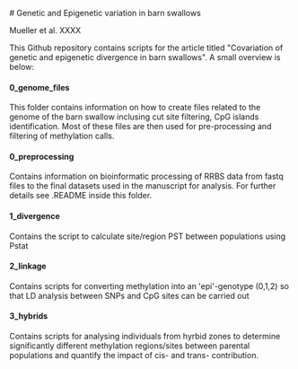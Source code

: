 # Genetic and Epigenetic variation in barn swallows

Mueller et al. XXXX

This Github repository contains scripts for the article titled "Covariation of genetic and epigenetic divergence in barn swallows". A small overview is below:

#### 0_genome_files

This folder contains information on how to create files related to the genome of the barn swallow inclusing cut site filtering, CpG islands identification. Most of these files are then used for pre-processing and filtering of methylation calls.

#### 0_preprocessing

Contains information on bioinformatic processing of RRBS data from fastq files to the final datasets used in the manuscript for analysis. For further details see .README inside this folder.

#### 1_divergence

Contains the script to calculate site/region PST between populations using Pstat

#### 2_linkage

Contains scripts for converting methylation into an 'epi'-genotype (0,1,2) so that LD analysis between SNPs and CpG sites can be carried out

#### 3_hybrids

Contains scripts for analysing individuals from hyrbid zones to determine significantly different methylation regions/sites between parental populations and quantify the impact of cis- and trans- contribution.

